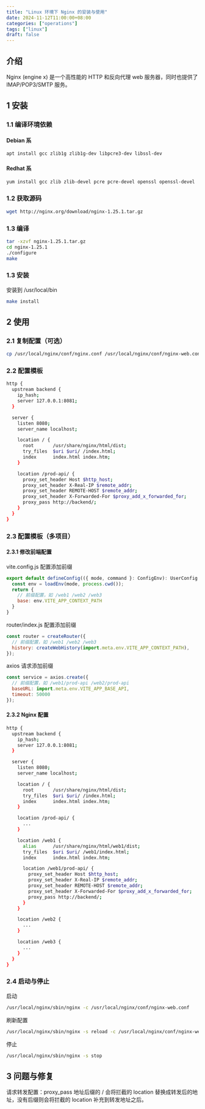 ```yaml
---
title: "Linux 环境下 Nginx 的安装与使用"
date: 2024-11-12T11:00:00+08:00
categories: ["operations"]
tags: ["linux"]
draft: false
---
```


## 介绍

Nginx (engine x) 是一个高性能的 HTTP 和反向代理 web 服务器，同时也提供了 IMAP/POP3/SMTP 服务。

## 1 安装

### 1.1 编译环境依赖

#### Debian 系

```bash
apt install gcc zlib1g zlib1g-dev libpcre3-dev libssl-dev
```

#### Redhat 系

```bash
yum install gcc zlib zlib-devel pcre pcre-devel openssl openssl-devel
```

### 1.2 获取源码

```bash
wget http://nginx.org/download/nginx-1.25.1.tar.gz
```

### 1.3 编译

```bash
tar -xzvf nginx-1.25.1.tar.gz
cd nginx-1.25.1
./configure
make
```

### 1.3 安装

安装到 /usr/local/bin
```bash
make install
```

## 2 使用

### 2.1 复制配置（可选）

```bash
cp /usr/local/nginx/conf/nginx.conf /usr/local/nginx/conf/nginx-web.conf
```

### 2.2 配置模板

```sh
http {
  upstream backend {
    ip_hash;
    server 127.0.0.1:8081;
  }

  server {
    listen 8080;
    server_name localhost;

    location / {
      root       /usr/share/nginx/html/dist;
      try_files  $uri $uri/ /index.html;
      index      index.html index.htm;
    }

    location /prod-api/ {
      proxy_set_header Host $http_host;
      proxy_set_header X-Real-IP $remote_addr;
      proxy_set_header REMOTE-HOST $remote_addr;
      proxy_set_header X-Forwarded-For $proxy_add_x_forwarded_for;
      proxy_pass http://backend/;
    }
  }
}
```

### 2.3 配置模板（多项目）

#### 2.3.1 修改前端配置

vite.config.js 配置添加前缀
```js
export default defineConfig(({ mode, command }: ConfigEnv): UserConfig => {
  const env = loadEnv(mode, process.cwd());
  return {
    // 前缀配置，如 /web1 /web2 /web3
    base: env.VITE_APP_CONTEXT_PATH
  }
}
```
router/index.js 配置添加前缀
```js
const router = createRouter({
  // 前缀配置，如 /web1 /web2 /web3
  history: createWebHistory(import.meta.env.VITE_APP_CONTEXT_PATH),
});
```
axios 请求添加前缀
```js
const service = axios.create({
  // 前缀配置，如 /web1/prod-api /web2/prod-api
  baseURL: import.meta.env.VITE_APP_BASE_API,
  timeout: 50000
});
```

#### 2.3.2 Nginx 配置

```sh
http {
  upstream backend {
    ip_hash;
    server 127.0.0.1:8081;
  }

  server {
    listen 8080;
    server_name localhost;

    location / {
      root       /usr/share/nginx/html/dist;
      try_files  $uri $uri/ /index.html;
      index      index.html index.htm;
    }

    location /prod-api/ {
      ...
    }

    location /web1 {
      alias      /usr/share/nginx/html/web1/dist;
      try_files  $uri $uri/ /web1/index.html;
      index      index.html index.htm;

      location /web1/prod-api/ {
        proxy_set_header Host $http_host;
        proxy_set_header X-Real-IP $remote_addr;
        proxy_set_header REMOTE-HOST $remote_addr;
        proxy_set_header X-Forwarded-For $proxy_add_x_forwarded_for;
        proxy_pass http://backend/;
      }
    }

    location /web2 {
      ...
    }

    location /web3 {
      ...
    }
  }
}
```

### 2.4 启动与停止

启动
```bash
/usr/local/nginx/sbin/nginx -c /usr/local/nginx/conf/nginx-web.conf
```
刷新配置
```bash
/usr/local/nginx/sbin/nginx -s reload -c /usr/local/nginx/conf/nginx-web.conf
```
停止
```bash
/usr/local/nginx/sbin/nginx -s stop
```

## 3 问题与修复

请求转发配置：proxy_pass 地址后缀的 / 会将拦截的 location 替换成转发后的地址，没有后缀则会将拦截的 location 补充到转发地址之后。